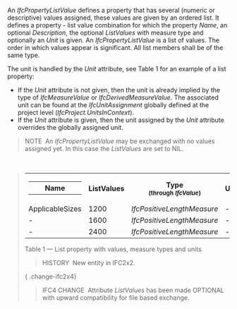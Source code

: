 An _IfcPropertyListValue_ defines a property that has several (numeric or descriptive) values assigned, these values are given by an ordered list. It defines a property - list value combination for which the property _Name_, an optional _Description_, the optional _ListValues_ with measure type and optionally an _Unit_ is given. An _IfcPropertyListValue_ is a list of values. The order in which values appear is significant. All list members shall be of the same type.

The unit is handled by the _Unit_ attribute, see Table 1 for an example of a list property:

* If the _Unit_ attribute is not given, then the unit is already implied by the type of _IfcMeasureValue_ or _IfcDerivedMeasureValue_. The associated unit can be found at the _IfcUnitAssignment_ globally defined at the project level (_IfcProject.UnitsInContext_). 
* If the _Unit_ attribute is given, then the unit assigned by the _Unit_ attribute overrides the globally assigned unit. 

> NOTE&nbsp; An _IfcPropertyListValue_ may be exchanged with no values assigned yet. In this case the _ListValues_ are set to NIL.

&nbsp;

> <table>
 <tr>
  <td>
   <table class="gridtable">
    <tr valign="top">
     <th width="15%">Name</th></tr></table></td>
     <th width="30%">ListValues
     </th><th width="25%">Type<br><span style="font-size:smaller">(through <em>IfcValue</em>)</span>
     </th><th width="30%">Unit
    </th></tr>
    <tr>
     <td width="15%">ApplicableSizes</td>
     <td width="30%">1200</td>
     <td width="25%"><em>IfcPositiveLengthMeasure</em></td>
     <td width="30%">-</td>
    </tr>
    <tr>
     <td width="15%">-</td>
     <td width="30%">1600</td>
     <td width="25%"><em>IfcPositiveLengthMeasure</em></td>
     <td width="30%">-</td>
    </tr>
    <tr>
     <td width="15%">-</td>
     <td width="30%">2400</td>
     <td width="25%"><em>IfcPositiveLengthMeasure</em></td>
     <td width="30%">-</td>
    </tr>
   </table>

<tr>
  <td><p class="table">Table 1 &mdash; List property with values, measure types and units</p></td>
 </tr>

> HISTORY&nbsp; New entity in IFC2x2.

{ .change-ifc2x4}
> IFC4 CHANGE&nbsp; Attribute _ListValues_ has been made OPTIONAL with upward compatibility for file based exchange.
